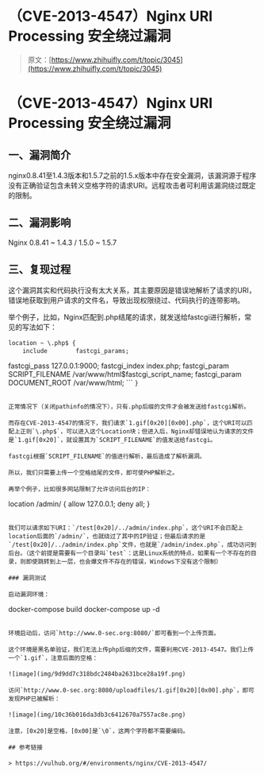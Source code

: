 # （CVE-2013-4547）Nginx URI Processing 安全绕过漏洞

> 原文：[https://www.zhihuifly.com/t/topic/3045](https://www.zhihuifly.com/t/topic/3045)

# （CVE-2013-4547）Nginx URI Processing 安全绕过漏洞

## 一、漏洞简介

nginx0.8.41至1.4.3版本和1.5.7之前的1.5.x版本中存在安全漏洞，该漏洞源于程序没有正确验证包含未转义空格字符的请求URI。远程攻击者可利用该漏洞绕过既定的限制。

## 二、漏洞影响

Nginx 0.8.41 ~ 1.4.3 / 1.5.0 ~ 1.5.7

## 三、复现过程

这个漏洞其实和代码执行没有太大关系，其主要原因是错误地解析了请求的URI，错误地获取到用户请求的文件名，导致出现权限绕过、代码执行的连带影响。

举个例子，比如，Nginx匹配到.php结尾的请求，就发送给fastcgi进行解析，常见的写法如下：

```
location ~ \.php$ {
    include        fastcgi_params;

```
fastcgi_pass   127.0.0.1:9000;
fastcgi_index  index.php;
fastcgi_param  SCRIPT_FILENAME  /var/www/html$fastcgi_script_name;
fastcgi_param  DOCUMENT_ROOT /var/www/html; 
``` `}` 
```

正常情况下（关闭pathinfo的情况下），只有.php后缀的文件才会被发送给fastcgi解析。

而存在CVE-2013-4547的情况下，我们请求`1.gif[0x20][0x00].php`，这个URI可以匹配上正则`\.php$`，可以进入这个Location块；但进入后，Nginx却错误地认为请求的文件是`1.gif[0x20]`，就设置其为`SCRIPT_FILENAME`的值发送给fastcgi。

fastcgi根据`SCRIPT_FILENAME`的值进行解析，最后造成了解析漏洞。

所以，我们只需要上传一个空格结尾的文件，即可使PHP解析之。

再举个例子，比如很多网站限制了允许访问后台的IP：

```
location /admin/ {
    allow 127.0.0.1;
    deny all;
} 
```

我们可以请求如下URI：`/test[0x20]/../admin/index.php`，这个URI不会匹配上location后面的`/admin/`，也就绕过了其中的IP验证；但最后请求的是`/test[0x20]/../admin/index.php`文件，也就是`/admin/index.php`，成功访问到后台。（这个前提是需要有一个目录叫`test`：这是Linux系统的特点，如果有一个不存在的目录，则即使跳转到上一层，也会爆文件不存在的错误，Windows下没有这个限制）

### 漏洞测试

启动漏洞环境：

```
docker-compose build
docker-compose up -d 
```

环境启动后，访问`http://www.0-sec.org:8080/`即可看到一个上传页面。

这个环境是黑名单验证，我们无法上传php后缀的文件，需要利用CVE-2013-4547。我们上传一个`1.gif`，注意后面的空格：

![image](img/9d9dd7c318bdc2484ba2631bce28a19f.png)

访问`http://www.0-sec.org:8080/uploadfiles/1.gif[0x20][0x00].php`，即可发现PHP已被解析：

![image](img/10c36b016da3db3c6412670a7557ac8e.png)

注意，[0x20]是空格，[0x00]是`\0`，这两个字符都不需要编码。

## 参考链接

> https://vulhub.org/#/environments/nginx/CVE-2013-4547/